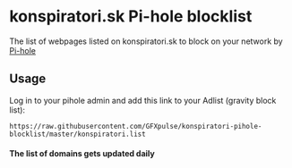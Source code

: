 # konspiratori.sk Pi-hole blocklist

The list of webpages listed on konspiratori.sk to block on your network by [Pi-hole](https://pi-hole.net)

## Usage

Log in to your pihole admin and add this link to your Adlist (gravity block list):
```
https://raw.githubusercontent.com/GFXpulse/konspiratori-pihole-blocklist/master/konspiratori.list
```

#### The list of domains gets updated daily